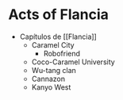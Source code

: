 # Acts of Flancia

- Capítulos de [[Flancia]]
  - Caramel City
    - Robofriend
  - Coco-Caramel University
  - Wu-tang clan
  - Cannazon
  - Kanyo West

